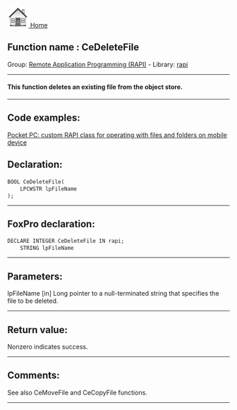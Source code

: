 [<img src="../../images/home.png"> Home ](https://github.com/VFPX/Win32API)  

## Function name : CeDeleteFile
Group: [Remote Application Programming (RAPI)](../../functions_group.md#Remote_Application_Programming_(RAPI))  -  Library: [rapi](../../libraries.md#rapi)  
***  


#### This function deletes an existing file from the object store.
***  


## Code examples:
[Pocket PC: custom RAPI class for operating with files and folders on mobile device](../../samples/sample_448.md)  

## Declaration:
```foxpro  
BOOL CeDeleteFile(
	LPCWSTR lpFileName
);  
```  
***  


## FoxPro declaration:
```foxpro  
DECLARE INTEGER CeDeleteFile IN rapi;
	STRING lpFileName  
```  
***  


## Parameters:
lpFileName 
[in] Long pointer to a null-terminated string that specifies the file to be deleted.   
***  


## Return value:
Nonzero indicates success.  
***  


## Comments:
See also CeMoveFile and CeCopyFile functions.  
  
***  

